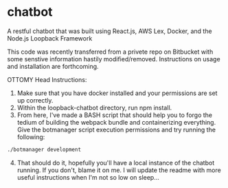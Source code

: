 # chatbot
A restful chatbot that was built using React.js, AWS Lex, Docker, and the Node.js Loopback Framework


This code was recently transferred from a privete repo on Bitbucket with some senstive information hastily modified/removed. 
Instructions on usage and installation are forthcoming. 

OTTOMY Head Instructions:
1) Make sure that you have docker installed and your permissions are set up correctly.
2) Within the loopback-chatbot directory, run npm install.
3) From here, I've made a BASH script that should help you to forgo the tedium of building the webpack bundle and containerizing
everything. Give the botmanager script execution permissions and try running the following: 
``` bash
./botmanager development
```
4) That should do it, hopefully you'll have a local instance of the chatbot running. If you don't, blame it on me. I will update 
the readme with more useful instructions when I'm not so low on sleep...
